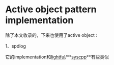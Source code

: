# Active object pattern implementation

除了本文收录的，下来也使用了active object :

1、spdlog

它的implementation和[lightful](https://github.com/lightful)/**[syscpp](https://github.com/lightful/syscpp)**有些类似

